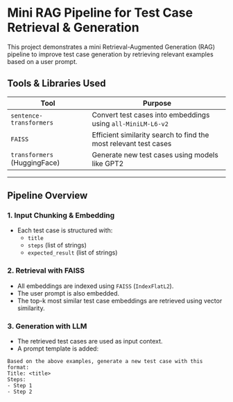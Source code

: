 # Mini RAG Pipeline for Test Case Retrieval & Generation
This project demonstrates a mini Retrieval-Augmented Generation (RAG) pipeline to improve test case generation by retrieving relevant examples based on a user prompt.
## Tools & Libraries Used

| Tool                        | Purpose                                                                 |
|-----------------------------|-------------------------------------------------------------------------|
| `sentence-transformers`     | Convert test cases into embeddings using `all-MiniLM-L6-v2`             |
| `FAISS`                     | Efficient similarity search to find the most relevant test cases        |
| `transformers` (HuggingFace)| Generate new test cases using models like GPT2                         |

---

## Pipeline Overview

### 1. Input Chunking & Embedding

- Each test case is structured with:
  - `title`
  - `steps` (list of strings)
  - `expected_result` (list of strings)
### 2. Retrieval with FAISS

- All embeddings are indexed using `FAISS` (`IndexFlatL2`).
- The user prompt is also embedded.
- The top-k most similar test case embeddings are retrieved using vector similarity.

### 3. Generation with LLM

- The retrieved test cases are used as input context.
- A prompt template is added:
```text
Based on the above examples, generate a new test case with this format:
Title: <title>
Steps:
- Step 1
- Step 2

